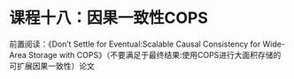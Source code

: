 # 课程十八：因果一致性COPS

前置阅读：《Don’t Settle for Eventual:Scalable Causal Consistency for Wide-Area Storage with COPS》（不要满足于最终结果:使用COPS进行大面积存储的可扩展因果一致性）论文

